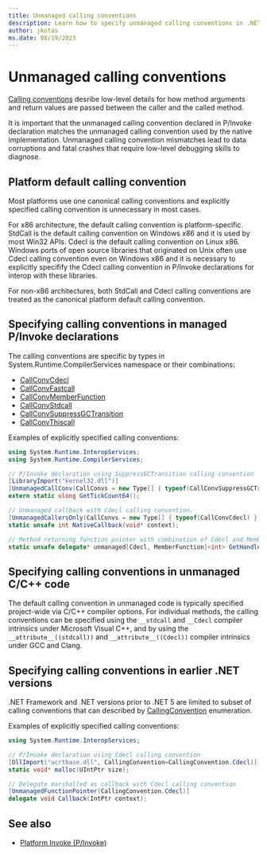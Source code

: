 ```yaml
---
title: Unmanaged calling conventions
description: Learn how to specify unmanaged calling conventions in .NET
author: jkotas
ms.date: 08/19/2023
---
```


# Unmanaged calling conventions

[Calling conventions](https://en.wikipedia.org/wiki/Calling_convention) desribe low-level details for how method arguments and return values
are passed between the caller and the called method.

It is important that the unmanaged calling convention declared in P/Invoke declaration matches the unmanaged calling convention
used by the native implementation. Unmanaged calling convention mismatches lead to data corruptions and fatal crashes that require
low-level debugging skills to diagnose.

## Platform default calling convention

Most platforms use one canonical calling conventions and explicitly specified calling convention is unnecessary in most cases.

For x86 architecture, the default calling convention is platform-specific. StdCall is the default calling convention on Windows x86
and it is used by most Win32 APIs. Cdecl is the default calling convention on Linux x86. Windows ports of open source libraries that
originated on Unix often use Cdecl calling convention even on Windows x86 and it is necessary to explicitly specifify the Cdecl calling
convention in P/Invoke declarations for interop with these libraries.

For non-x86 architectures, both StdCall and Cdecl calling conventions are treated as the canonical platform default calling convention.

## Specifying calling conventions in managed P/Invoke declarations

The calling conventions are specific by types in System.Runtime.CompilerServices namespace or their combinations:

- [CallConvCdecl](xref:System.Runtime.CompilerServices.CallConvCdecl)
- [CallConvFastcall](xref:System.Runtime.CompilerServices.CallConvFastcall)
- [CallConvMemberFunction](xref:System.Runtime.CompilerServices.CallConvMemberFunction)
- [CallConvStdcall](xref:System.Runtime.CompilerServices.CallConvStdcall)
- [CallConvSuppressGCTransition](xref:System.Runtime.CompilerServices.CallConvSuppressGCTransition)
- [CallConvThiscall](xref:System.Runtime.CompilerServices.CallConvThiscall)

Examples of explicitly specified calling conventions:

```csharp
using System.Runtime.InteropServices;
using System.Runtime.CompilerServices;

// P/Invoke declaration using SuppressGCTransition calling convention
[LibraryImport("kernel32.dll")]
[UnmanagedCallConv(CallConvs = new Type[] { typeof(CallConvSuppressGCTransition) })]
extern static ulong GetTickCount64();

// Unmanaged callback with Cdecl calling convention.
[UnmanagedCallersOnly(CallConvs = new Type[] { typeof(CallConvCdecl) })]
static unsafe int NativeCallback(void* context);

// Method returning function pointer with combination of Cdecl and MemberFunction calling conventions.
static unsafe delegate* unmanaged[Cdecl, MemberFunction]<int> GetHandler();
```

## Specifying calling conventions in unmanaged C/C++ code

The default calling convention in unmanaged code is typically specified project-wide via C/C++ compiler options. For individual methods,
the calling conventions can be specified using the `__stdcall` and `__Cdecl` compiler intrinsics under Microsoft Visual C++, and by using
the `__attribute__((stdcall))` and `__attribute__((Cdecl))` compiler intrinsics under GCC and Clang.

## Specifying calling conventions in earlier .NET versions

.NET Framework and .NET versions prior to .NET 5 are limited to subset of calling conventions that can described by [CallingConvention](xref:System.Runtime.InteropServices.CallingConvention) enumeration.

Examples of explicitly specified calling conventions:

```csharp
using System.Runtime.InteropServices;

// P/Invoke declaration using Cdecl calling convention
[DllImport("ucrtbase.dll", CallingConvention=CallingConvention.Cdecl)]
static void* malloc(UIntPtr size);

// Delegate marshalled as callback with Cdecl calling convention
[UnmanagedFunctionPointer(CallingConvention.Cdecl)]
delegate void Callback(IntPtr context);
```

## See also

- [Platform Invoke (P/Invoke)](pinvoke.md)
